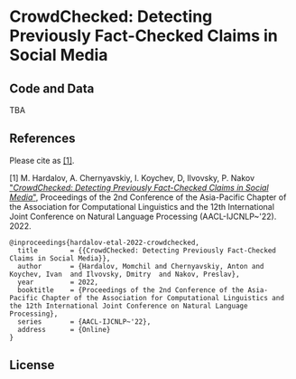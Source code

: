 # CrowdChecked: Detecting Previously Fact-Checked Claims in Social Media

## Code and Data

TBA

## References

Please cite as [[1]](https://openreview.net/forum?id=7ObvucmbjMM).

[1] M. Hardalov, A. Chernyavskiy, I. Koychev, D, Ilvovsky, P. Nakov ["*CrowdChecked: Detecting Previously Fact-Checked Claims in Social Media*"](https://openreview.net/forum?id=7ObvucmbjMM), Proceedings of the 2nd Conference of the Asia-Pacific Chapter of the Association for Computational Linguistics and the 12th International Joint Conference on Natural Language Processing (AACL-IJCNLP~'22). 2022.


```
@inproceedings{hardalov-etal-2022-crowdchecked,
  title        = {{CrowdChecked: Detecting Previously Fact-Checked Claims in Social Media}},
  author       = {Hardalov, Momchil and Chernyavskiy, Anton and Koychev, Ivan  and Ilvovsky, Dmitry  and Nakov, Preslav},
  year         = 2022,
  booktitle    = {Proceedings of the 2nd Conference of the Asia-Pacific Chapter of the Association for Computational Linguistics and the 12th International Joint Conference on Natural Language Processing},
  series       = {AACL-IJCNLP~'22},
  address      = {Online}
}
```

## License
